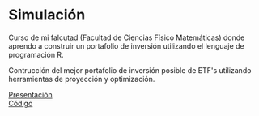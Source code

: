 # Simulación
Curso de mi falcutad (Facultad de Ciencias Físico Matemáticas) donde aprendo a construir un portafolio de inversión utilizando el lenguaje de programación R.  

Contrucción del mejor portafolio de inversión posible de ETF's utilizando herramientas de proyección y optimización.  

[Presentación](https://github.com/ZugeyCastillo/Simulacion/blob/main/Presentacio%CC%81n%20Final.pdf)  
[Código](https://github.com/ZugeyCastillo/Simulacion/blob/main/PIA.R)
